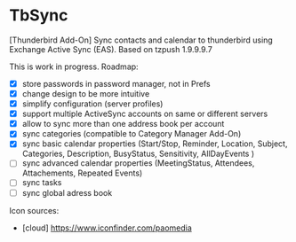 # TbSync
[Thunderbird Add-On] Sync contacts and calendar to thunderbird using Exchange Active Sync (EAS). Based on tzpush 1.9.9.9.7

This is work in progress. Roadmap:

 * [x] store passwords in password manager, not in Prefs
 * [x] change design to be more intuitive
 * [x] simplify configuration (server profiles)
 * [x] support multiple ActiveSync accounts on same or different servers
 * [x] allow to sync more than one address book per account
 * [x] sync categories (compatible to Category Manager Add-On)
 * [x] sync basic calendar properties (Start/Stop, Reminder, Location, Subject, Categories, Description, BusyStatus, Sensitivity, AllDayEvents )
 * [ ] sync advanced calendar properties (MeetingStatus, Attendees, Attachements, Repeated Events)
 * [ ] sync tasks
 * [ ] sync global adress book

Icon sources:
* [cloud] https://www.iconfinder.com/paomedia 